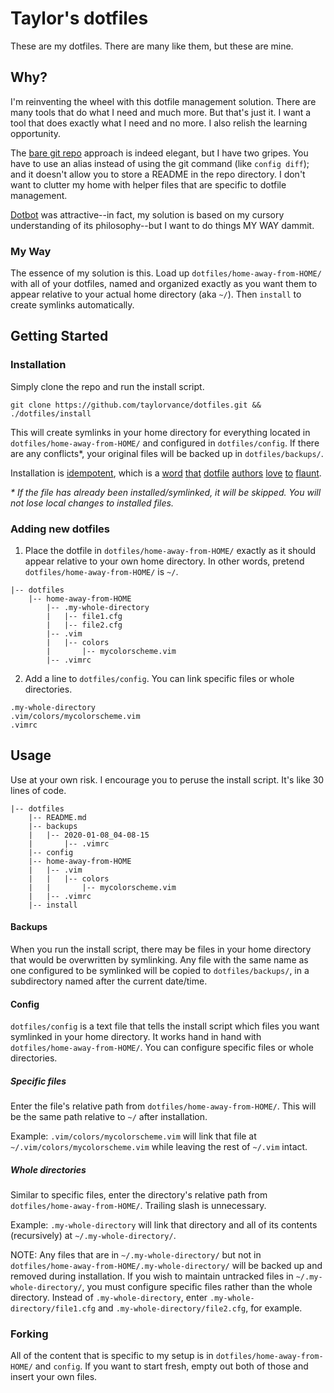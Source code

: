 # Taylor's dotfiles

These are my dotfiles. There are many like them, but these are mine.

## Why?

I'm reinventing the wheel with this dotfile management solution. There are many tools that do what I need and much more. But that's just it. I want a tool that does exactly what I need and no more. I also relish the learning opportunity.

The [bare git repo](https://www.atlassian.com/git/tutorials/dotfiles) approach is indeed elegant, but I have two gripes. You have to use an alias instead of using the git command (like `config diff`); and it doesn't allow you to store a README in the repo directory. I don't want to clutter my home with helper files that are specific to dotfile management.

[Dotbot](https://www.anishathalye.com/2014/08/03/managing-your-dotfiles/) was attractive--in fact, my solution is based on my cursory understanding of its philosophy--but I want to do things MY WAY dammit.

### My Way

The essence of my solution is this. Load up `dotfiles/home-away-from-HOME/` with all of your dotfiles, named and organized exactly as you want them to appear relative to your actual home directory (aka `~/`). Then `install` to create symlinks automatically.

## Getting Started

### Installation

Simply clone the repo and run the install script.

```
git clone https://github.com/taylorvance/dotfiles.git && ./dotfiles/install
```

This will create symlinks in your home directory for everything located in `dotfiles/home-away-from-HOME/` and configured in `dotfiles/config`. If there are any conflicts\*, your original files will be backed up in `dotfiles/backups/`.

Installation is [idempotent](https://en.wikipedia.org/wiki/Idempotence), which is a [word](https://github.com/anishathalye/dotfiles) [that](https://medium.com/@webprolific/getting-started-with-dotfiles-43c3602fd789) [dotfile](https://umanovskis.se/blog/post/dotfiles/) [authors](https://www.geekytidbits.com/dotfiles/) [love](https://unhexium.net/dotfiles/the-dotfile-drama/) [to](https://bananamafia.dev/post/dotfile-deployment/) [flaunt](https://www.evanjones.ca/dotfiles-personal-software-configuration.html).

*\* If the file has already been installed/symlinked, it will be skipped. You will not lose local changes to installed files.*

### Adding new dotfiles

1. Place the dotfile in `dotfiles/home-away-from-HOME/` exactly as it should appear relative to your own home directory. In other words, pretend `dotfiles/home-away-from-HOME/` is `~/`.

```
|-- dotfiles
    |-- home-away-from-HOME
        |-- .my-whole-directory
        |   |-- file1.cfg
        |   |-- file2.cfg
        |-- .vim
        |   |-- colors
        |       |-- mycolorscheme.vim
        |-- .vimrc
```

2. Add a line to `dotfiles/config`. You can link specific files or whole directories.

```
.my-whole-directory
.vim/colors/mycolorscheme.vim
.vimrc
```

## Usage

Use at your own risk. I encourage you to peruse the install script. It's like 30 lines of code.

```
|-- dotfiles
    |-- README.md
    |-- backups
    |   |-- 2020-01-08_04-08-15
    |       |-- .vimrc
    |-- config
    |-- home-away-from-HOME
    |   |-- .vim
    |   |   |-- colors
    |   |       |-- mycolorscheme.vim
    |   |-- .vimrc
    |-- install
```

#### Backups

When you run the install script, there may be files in your home directory that would be overwritten by symlinking. Any file with the same name as one configured to be symlinked will be copied to `dotfiles/backups/`, in a subdirectory named after the current date/time.

#### Config

`dotfiles/config` is a text file that tells the install script which files you want symlinked in your home directory. It works hand in hand with `dotfiles/home-away-from-HOME/`. You can configure specific files or whole directories.

##### Specific files

Enter the file's relative path from `dotfiles/home-away-from-HOME/`. This will be the same path relative to `~/` after installation.

Example: `.vim/colors/mycolorscheme.vim` will link that file at `~/.vim/colors/mycolorscheme.vim` while leaving the rest of `~/.vim` intact.

##### Whole directories

Similar to specific files, enter the directory's relative path from `dotfiles/home-away-from-HOME/`. Trailing slash is unnecessary.

Example: `.my-whole-directory` will link that directory and all of its contents (recursively) at `~/.my-whole-directory/`.

NOTE: Any files that are in `~/.my-whole-directory/` but not in `dotfiles/home-away-from-HOME/.my-whole-directory/` will be backed up and removed during installation. If you wish to maintain untracked files in `~/.my-whole-directory/`, you must configure specific files rather than the whole directory. Instead of `.my-whole-directory`, enter `.my-whole-directory/file1.cfg` and `.my-whole-directory/file2.cfg`, for example.

### Forking

All of the content that is specific to my setup is in `dotfiles/home-away-from-HOME/` and `config`. If you want to start fresh, empty out both of those and insert your own files.
